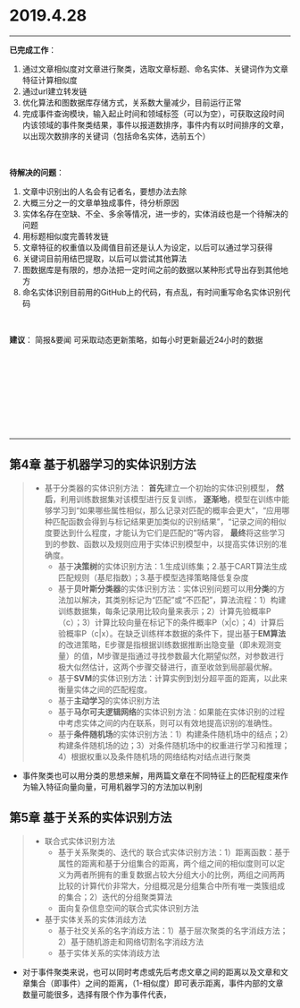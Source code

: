 ﻿# 2019.4.28
-----
**已完成工作**：
1. 通过文章相似度对文章进行聚类，选取文章标题、命名实体、关键词作为文章特征计算相似度
2. 通过url建立转发链
3. 优化算法和图数据库存储方式，关系数大量减少，目前运行正常
4. 完成事件查询模块，输入起止时间和领域标签（可以为空），可获取这段时间内该领域的事件聚类结果，事件以报道数排序，事件内有以时间排序的文章，以出现次数排序的关键词（包括命名实体，选前五个）
<br>

**待解决的问题**：
1. 文章中识别出的人名会有记者名，要想办法去除
2. 大概三分之一的文章单独成事件，待分析原因
3. 实体名存在空缺、不全、多余等情况，进一步的，实体消歧也是一个待解决的问题
4. 用标题相似度完善转发链
5. 文章特征的权重值以及阈值目前还是认人为设定，以后可以通过学习获得
6. 关键词目前用结巴提取，以后可以尝试其他算法
7. 图数据库是有限的，想办法把一定时间之前的数据以某种形式导出存到其他地方
8. 命名实体识别目前用的GitHub上的代码，有点乱，有时间重写命名实体识别代码
<br>

**建议**：
简报&要闻 可采取动态更新策略，如每小时更新最近24小时的数据
<br>
<br>
<br>
<br>
<br>
<br>
<br>
<br>
<br>
<br>

---
## 第4章 基于机器学习的实体识别方法
> * 基于分类器的实体识别方法：
> **首先**建立一个初始的实体识别模型，
> **然后**，利用训练数据集对该模型进行反复训练，
> **逐渐地**，模型在训练中能够学习到“如果哪些属性相似，那么记录对匹配的概率会更大”，“应用哪种匹配函数会得到与标记结果更加类似的识别结果”，“记录之间的相似度要达到什么程度，才能认为它们是匹配的”等内容，
> **最终**将这些学习到的参数、函数以及规则应用于实体识别模型中，以提高实体识别的准确度。
>   * 基于**决策树**的实体识别方法：1.生成训练集；2.基于CART算法生成匹配规则（基尼指数）；3.基于模型选择策略降低复杂度
>   * 基于**贝叶斯分类器**的实体识别方法：实体识别问题可以用**分类**的方法加以解决，其类别标记为“匹配”或“不匹配”，算法流程：1）构建训练数据集，每条记录用比较向量来表示；2）计算先验概率P（c）；3）计算比较向量在标记下的条件概率P（x|c）；4）计算后验概率P（c|x）。在缺乏训练样本数据的条件下，提出基于**EM算法**的改进策略，E步骤是指根据训练数据推断出隐变量（即未观测变量）的值，M步骤是指通过寻找参数最大化期望似然，对参数进行极大似然估计，这两个步骤交替进行，直至收敛到局部最优解。
>   * 基于**SVM**的实体识别方法：计算实例到划分超平面的距离，以此来衡量实体之间的匹配程度。
>   * 基于**主动学习**的实体识别方法
>   * 基于**马尔可夫逻辑网络**的实体识别方法：如果能在实体识别的过程中考虑实体之间的内在联系，则可以有效地提高识别的准确性。
>   * 基于**条件随机场**的实体识别方法：1）构建条件随机场中的结点；2）构建条件随机场的边；3）对条件随机场中的权重进行学习和推理；4）根据权重以及条件随机场的网络结构对结点进行聚类

* 事件聚类也可以用分类的思想来解，用两篇文章在不同特征上的匹配程度来作为输入特征向量向量，可用机器学习的方法加以判别

## 第5章 基于关系的实体识别方法
> * 联合式实体识别方法
>   * 基于关系聚类的、迭代的 联合式实体识别方法：1）距离函数：基于属性的距离和基于分组集合的距离，两个组之间的相似度则可以定义为两者所拥有的重复数据占较大分组大小的比例，两组之间两两比较的计算代价非常大，分组概况是分组集合中所有唯一类簇组成的集合；2）迭代的分组聚类算法
>   * 面向复杂信息空间的联合式实体识别方法
> * 基于实体关系的实体消歧方法
>   * 基于社交关系的名字消歧方法：1）基于层次聚类的名字消歧方法；2）基于随机游走和网络切割名字消歧方法
>   * 基于实体关系的实体消歧方法

* 对于事件聚类来说，也可以同时考虑或先后考虑文章之间的距离以及文章和文章集合（即事件）之间的距离，（1-相似度）即可表示距离，事件内部的文章数量可能很多，选择有限个作为事件代表，





